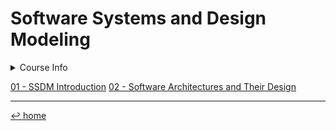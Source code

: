 # Software Systems and Design Modeling

<details>
	<summary>Course Info</summary>
	<blockquote>
		Teacher: Maura Cerioli &amp; Gianna Reggio <br>
		First semester (Sept. 2022)<br>
		6 cfu
	</blockquote>
</details>

[01 - SSDM Introduction](01%20-%20SSDM%20Intro.md)
[02 - Software Architectures and Their Design](02%20-%20Software%20Architecture%20&%20Design.md)

---
[↩ home](/README.md)
